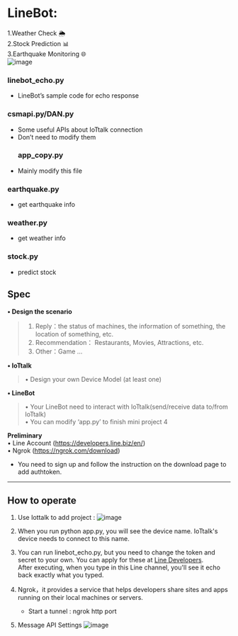 # LineBot:
1.Weather Check 🌦️  
2.Stock Prediction 📊  
3.Earthquake Monitoring 🌐  
![image](https://github.com/wengjiahuang0529/LineBot_Application/assets/96289978/c7e6a4df-2336-4d22-8269-c23154cea998)

**<h3>linebot_echo.py</h3>**
   - LineBot’s sample code for echo response  

**<h3>csmapi.py/DAN.py</h3>**
   - Some useful APIs about IoTtalk connection  
   - Don’t need to modify them
**<h3>app_copy.py</h3>**
   - Mainly modify this file

**<h3>earthquake.py</h3>**
   - get earthquake info

**<h3>weather.py</h3>**
   - get weather info

**<h3>stock.py</h3>**
   - predict stock

**<h2>Spec</h2>**
**• Design the scenario**  
> 1. Reply：the status of machines, the information of something, the location of something, etc.  
> 2. Recommendation： Restaurants, Movies, Attractions, etc.  
> 3. Other：Game …
   
**• IoTtalk**   
> • Design your own Device Model (at least one) 

**• LineBot**  
> • Your LineBot need to interact with IoTtalk(send/receive data to/from IoTtalk)  
> • You can modify ‘app.py’ to finish mini project 4

**Preliminary**  
• Line Account (https://developers.line.biz/en/)  
• Ngrok (https://ngrok.com/download)
   * You need to sign up and follow the instruction on the download page to add authtoken.
     
---
**<h2>How to operate</h2>**
1. Use Iottalk to add project :
![image](https://github.com/wengjiahuang0529/LineBot_PredictStock/assets/96289978/a80f1189-8d82-483d-8f22-2f672415ea22)

2. When you run python app.py, you will see the device name. IoTtalk's device needs to connect to this name.

3. You can run linebot_echo.py, but you need to change the token and secret to your own. You can apply for these at [Line Developers](https://developers.line.biz/en/).  
After executing, when you type in this Line channel, you'll see it echo back exactly what you typed.

4. Ngrok，it provides a service that helps developers share sites and apps running on their local machines or
servers.
   * Start a tunnel : ngrok http port  

5. Message API Settings
![image](https://github.com/wengjiahuang0529/LineBot_PredictStock/assets/96289978/0811af62-d190-4730-aefc-476b1d546a60)


